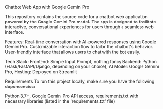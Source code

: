 Chatbot Web App with Google Gemini Pro

This repository contains the source code for a chatbot web application powered by the Google Gemini Pro model. The app is designed to facilitate interactive, conversational experiences for users through a seamless web interface.

Features:
Real-time conversation with AI-powered responses using Google Gemini Pro.
Customizable interaction flow to tailor the chatbot's behavior.
User-friendly interface that allows users to chat with the bot easily.

Tech Stack:
Frontend: Simple Input Prompt, nothing fancy
Backend: Python (Flask/FastAPI/Django, depending on your choice),
AI Model: Google Gemini Pro,
Hosting: Deployed on Streamlit 

Requirements
To run this project locally, make sure you have the following dependencies:

Python 3.7+,
Google Gemini Pro API access,
requirements.txt with necessary libraries (listed in the 'requirements.txt' file)



